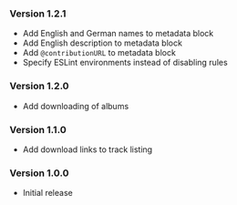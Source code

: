 ### Version 1.2.1
- Add English and German names to metadata block
- Add English description to metadata block
- Add `@contributionURL` to metadata block
- Specify ESLint environments instead of disabling rules

### Version 1.2.0
- Add downloading of albums

### Version 1.1.0
- Add download links to track listing

### Version 1.0.0
- Initial release
